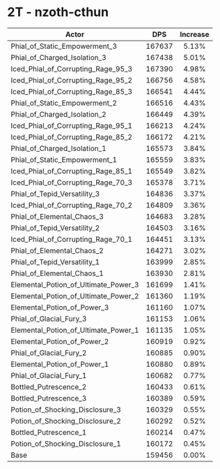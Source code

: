 # 2T - nzoth-cthun
| Actor | DPS | Increase |
|---|:---:|:---:|
|Phial_of_Static_Empowerment_3|167637|5.13%|
|Phial_of_Charged_Isolation_3|167438|5.01%|
|Iced_Phial_of_Corrupting_Rage_95_3|167390|4.98%|
|Iced_Phial_of_Corrupting_Rage_95_2|166756|4.58%|
|Iced_Phial_of_Corrupting_Rage_85_3|166541|4.44%|
|Phial_of_Static_Empowerment_2|166516|4.43%|
|Phial_of_Charged_Isolation_2|166449|4.39%|
|Iced_Phial_of_Corrupting_Rage_95_1|166213|4.24%|
|Iced_Phial_of_Corrupting_Rage_85_2|166172|4.21%|
|Phial_of_Charged_Isolation_1|165573|3.84%|
|Phial_of_Static_Empowerment_1|165559|3.83%|
|Iced_Phial_of_Corrupting_Rage_85_1|165549|3.82%|
|Iced_Phial_of_Corrupting_Rage_70_3|165378|3.71%|
|Phial_of_Tepid_Versatility_3|164836|3.37%|
|Iced_Phial_of_Corrupting_Rage_70_2|164809|3.36%|
|Phial_of_Elemental_Chaos_3|164683|3.28%|
|Phial_of_Tepid_Versatility_2|164503|3.16%|
|Iced_Phial_of_Corrupting_Rage_70_1|164451|3.13%|
|Phial_of_Elemental_Chaos_2|164271|3.02%|
|Phial_of_Tepid_Versatility_1|163999|2.85%|
|Phial_of_Elemental_Chaos_1|163930|2.81%|
|Elemental_Potion_of_Ultimate_Power_3|161699|1.41%|
|Elemental_Potion_of_Ultimate_Power_2|161360|1.19%|
|Elemental_Potion_of_Power_3|161160|1.07%|
|Phial_of_Glacial_Fury_3|161153|1.06%|
|Elemental_Potion_of_Ultimate_Power_1|161135|1.05%|
|Elemental_Potion_of_Power_2|160919|0.92%|
|Phial_of_Glacial_Fury_2|160885|0.90%|
|Elemental_Potion_of_Power_1|160880|0.89%|
|Phial_of_Glacial_Fury_1|160682|0.77%|
|Bottled_Putrescence_2|160433|0.61%|
|Bottled_Putrescence_3|160389|0.59%|
|Potion_of_Shocking_Disclosure_3|160329|0.55%|
|Potion_of_Shocking_Disclosure_2|160292|0.52%|
|Bottled_Putrescence_1|160214|0.47%|
|Potion_of_Shocking_Disclosure_1|160172|0.45%|
|Base|159456|0.00%|
